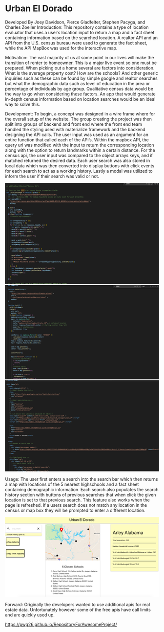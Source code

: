 # Urban El Dorado
Developed By Joey Davidson, Pierce Gladfelter, Stephen Pacyga, and Charles Zoeller
Introduction:
This repository contains a type of location evaluator that uses a user’s location input to return a map and a fact sheet containing information based on the searched location. A realtor API and an API from the U.S. census bureau were used to generate the fact sheet, while the API MapBox was used for the interactive map.

Motivation:
The vast majority of us at some point in our lives will make the transition of renter to homeowner. This is a major live event so one must be prepared. When picking out a home several are factors into consideration. What is the average property cost? How are the schools? And other generic inquiries such as these can be found by simple google and realtor searches but what the demographic data such as level of education in the area or percentage of individuals by age group. Qualitative census data would be the way to go when considering these factors. An app that would generate in-depth census information based on location searches would be an ideal way to solve this.

Development:
To begin, a concept was designed in a wire frame where for the overall setup of the website. The group creating the project was then split into groups of backend and front end where the front end team handled the styling used with materialize framework and the backend designing the API calls. The user input was used as an argument for an entire function that called each of the API’s. Within the mapbox API, the query url was modified with the input to return the corresponding location along with the option to return landmarks within a certain distance. For the census api, the user input was compared to the object arrays keys, and if matched returned the desired data. Each user search was also stored in local data which was then converted into display buttons with click events for each search to act as a working history. Lastly a modal was utilized to inform the user if their search was valid or not.

<img src= "https://github.com/pwg26/RepositoryForAwesomeProject/blob/main/images/census.png" >

<img src= "https://github.com/pwg26/RepositoryForAwesomeProject/blob/main/images/map.png" >

<img src= "https://github.com/pwg26/RepositoryForAwesomeProject/blob/main/images/index.png" >


Usage:
The user first enters a search into the search bar which then returns a map with locations of the 5 nearest highschools and a fact sheet containing demographic information. Each search also populates the search history section with buttons of previous searches that when click the given location is set to that previous search. This feature also works when the page is refreshed. If a users search does not match any location in the census or map box they will be prompted to enter a different location.

<img src= "https://github.com/pwg26/RepositoryForAwesomeProject/blob/main/images/urban.png" >

Forward:
Originally the developers wanted to use additional apis for real estate data. Unfortunately however some of the free apis have call limits and are quickly used up.

https://pwg26.github.io/RepositoryForAwesomeProject/
